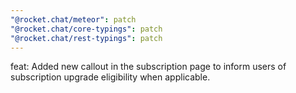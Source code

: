 ```yaml
---
"@rocket.chat/meteor": patch
"@rocket.chat/core-typings": patch
"@rocket.chat/rest-typings": patch
---
```


feat: Added new callout in the subscription page to inform users of subscription upgrade eligibility when applicable.
